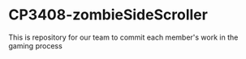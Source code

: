 # CP3408-zombieSideScroller
This is repository for our team to commit each member's work in the gaming process
